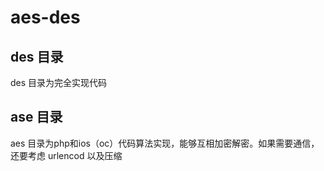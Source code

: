 # aes-des

## des 目录

des 目录为完全实现代码

## ase 目录

aes 目录为php和ios（oc）代码算法实现，能够互相加密解密。如果需要通信，还要考虑 urlencod 以及压缩
